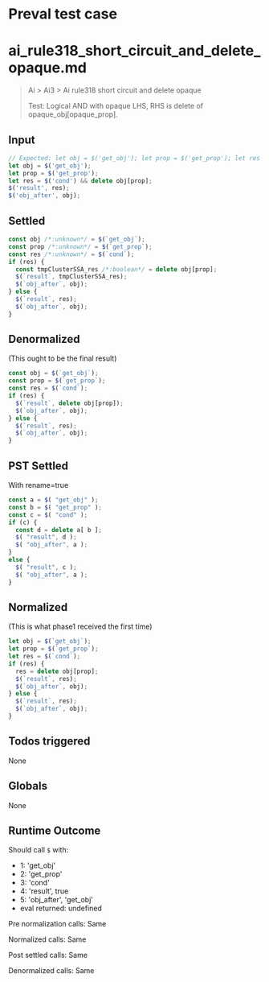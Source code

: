 # Preval test case

# ai_rule318_short_circuit_and_delete_opaque.md

> Ai > Ai3 > Ai rule318 short circuit and delete opaque
>
> Test: Logical AND with opaque LHS, RHS is delete of opaque_obj[opaque_prop].

## Input

`````js filename=intro
// Expected: let obj = $('get_obj'); let prop = $('get_prop'); let res = $('cond') && delete obj[prop]; $('result', res); $('obj_after', obj);
let obj = $('get_obj');
let prop = $('get_prop');
let res = $('cond') && delete obj[prop];
$('result', res);
$('obj_after', obj);
`````


## Settled


`````js filename=intro
const obj /*:unknown*/ = $(`get_obj`);
const prop /*:unknown*/ = $(`get_prop`);
const res /*:unknown*/ = $(`cond`);
if (res) {
  const tmpClusterSSA_res /*:boolean*/ = delete obj[prop];
  $(`result`, tmpClusterSSA_res);
  $(`obj_after`, obj);
} else {
  $(`result`, res);
  $(`obj_after`, obj);
}
`````


## Denormalized
(This ought to be the final result)

`````js filename=intro
const obj = $(`get_obj`);
const prop = $(`get_prop`);
const res = $(`cond`);
if (res) {
  $(`result`, delete obj[prop]);
  $(`obj_after`, obj);
} else {
  $(`result`, res);
  $(`obj_after`, obj);
}
`````


## PST Settled
With rename=true

`````js filename=intro
const a = $( "get_obj" );
const b = $( "get_prop" );
const c = $( "cond" );
if (c) {
  const d = delete a[ b ];
  $( "result", d );
  $( "obj_after", a );
}
else {
  $( "result", c );
  $( "obj_after", a );
}
`````


## Normalized
(This is what phase1 received the first time)

`````js filename=intro
let obj = $(`get_obj`);
let prop = $(`get_prop`);
let res = $(`cond`);
if (res) {
  res = delete obj[prop];
  $(`result`, res);
  $(`obj_after`, obj);
} else {
  $(`result`, res);
  $(`obj_after`, obj);
}
`````


## Todos triggered


None


## Globals


None


## Runtime Outcome


Should call `$` with:
 - 1: 'get_obj'
 - 2: 'get_prop'
 - 3: 'cond'
 - 4: 'result', true
 - 5: 'obj_after', 'get_obj'
 - eval returned: undefined

Pre normalization calls: Same

Normalized calls: Same

Post settled calls: Same

Denormalized calls: Same
